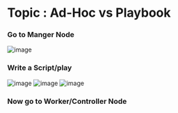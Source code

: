 # Topic : Ad-Hoc vs Playbook 
### Go to Manger Node 
![image](https://user-images.githubusercontent.com/49730521/89118690-39b48880-d4c5-11ea-808b-7b13467a5695.png)
### Write a Script/play
![image](https://user-images.githubusercontent.com/49730521/89118701-649edc80-d4c5-11ea-984b-2193c36c6eab.png)
![image](https://user-images.githubusercontent.com/49730521/89118809-5c936c80-d4c6-11ea-93a3-5b6a8b50a9bd.png)
![image](https://user-images.githubusercontent.com/49730521/89118819-71700000-d4c6-11ea-8633-5fb3e94795d6.png)
### Now go to Worker/Controller Node
